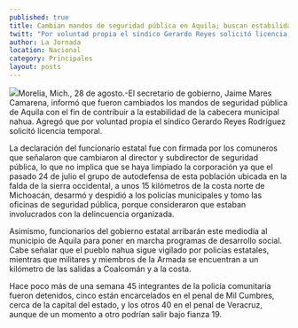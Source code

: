 ```yaml
---
published: true
title: Cambian mandos de seguridad pública en Aquila; buscan estabilidad
twitt: "Por voluntad propia el síndico Gerardo Reyes solicitó licencia temporal, informó el secretario de Gobierno."
author: La Jornada
location: Nacional
category: Principales
layout: posts
---
```


![](http://i.imgur.com/5fidtjqm.jpg)Morelia, Mich., 28 de agosto.-El secretario de gobierno, Jaime Mares Camarena, informó que fueron cambiados los mandos de seguridad pública de Aquila con el fin de contribuir a la estabilidad de la cabecera municipal nahua. Agregó que por voluntad propia el síndico Gerardo Reyes Rodríguez solicitó licencia temporal.

La declaración del funcionario estatal fue con firmada por los comuneros que señalaron que cambiaron al director y subdirector de seguridad pública, lo que no implica que se haya limpiado la corporación ya que el pasado 24 de julio el grupo de autodefensa de esta población ubicada en la falda de la sierra occidental, a unos 15 kilómetros de la costa norte de Michoacán, desarmó y despidió a los policías municipales y tomo las oficinas de seguridad pública, porque consideraron que estaban involucrados con la delincuencia organizada.

Asimismo, funcionarios del gobierno estatal arribarán este mediodía al municipio de Aquila para poner en marcha programas de desarrollo social. Cabe señalar que el pueblo nahua sigue vigilado por policías estatales, mientras que militares y miembros de la Armada se encuentran a un kilómetro de las salidas a Coalcomán y a la costa.

Hace poco más de una semana 45 integrantes de la policía comunitaria fueron detenidos, cinco están encarcelados en el penal de Mil Cumbres, cerca de la capital del estado, y los otros 40 en el penal de Veracruz, aunque de un momento a otro podrían salir bajo fianza 19.

